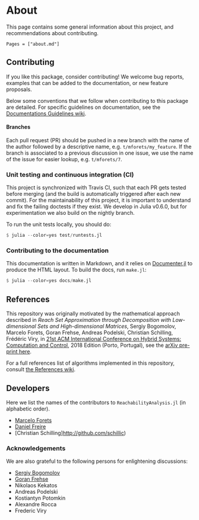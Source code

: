# About

This page contains some general information about this project, and recommendations
about contributing.

```@contents
Pages = ["about.md"]
```

## Contributing

If you like this package, consider contributing! We welcome bug reports,
examples that can be added to the documentation, or new feature proposals.

Below some conventions that we follow when contributing
to this package are detailed. For specific guidelines on documentation, see the [Documentations Guidelines wiki](https://github.com/JuliaReach/LazySets.jl/wiki/Documentation-Guidelines).

#### Branches

Each pull request (PR) should be pushed in a new branch with the name of the author
followed by a descriptive name, e.g. `t/mforets/my_feature`. If the branch is associated
to a previous discussion in one issue, we use the name of the issue for easier
lookup, e.g. `t/mforets/7`.

### Unit testing and continuous integration (CI)

This project is synchronized with Travis CI, such that each PR gets tested
before merging (and the build is automatically triggered after each new commit).
For the maintainability of this project, it is important to understand and fix the
failing doctests if they exist. We develop in Julia v0.6.0, but for experimentation
we also build on the nightly branch.

To run the unit tests locally, you should do:

```julia
$ julia --color=yes test/runtests.jl
```

### Contributing to the documentation

This documentation is written in Markdown, and it relies on
[Documenter.jl](https://github.com/JuliaDocs/Documenter.jl) to produce the HTML
layout. To build the docs, run `make.jl`:

```julia
$ julia --color=yes docs/make.jl
```

## References

This repository was originally motivated by the mathematical approach described in *Reach Set Approximation through Decomposition with Low-dimensional Sets and High-dimensional Matrices*,  Sergiy Bogomolov, Marcelo Forets, Goran Frehse, Andreas Podelski, Christian Schilling, Frédéric Viry, in [21st ACM International Conference on Hybrid Systems: Computation and Control](https://www.hscc2018.deib.polimi.it/), 2018 Edition (Porto, Portugal), see the [arXiv pre-print here](https://arxiv.org/abs/1801.09526).

For a full references list of algorithms implemented in this repository, consult [the References wiki](https://github.com/JuliaReach/Reachability.jl/wiki/References).


## Developers

Here we list the names of the contributors to `ReachabilityAnalysis.jl`
(in alphabetic order).

- [Marcelo Forets](http://github.com/mforets)
- [Daniel Freire](http://github.com/dfcaporale)
- [Christian Schilling]http://github.com/schillic)

### Acknowledgements

We are also grateful to the following persons for enlightening discussions:

- [Sergiy Bogomolov](https://www.sergiybogomolov.com/)
- [Goran Frehse](https://sites.google.com/site/frehseg/)
- Nikolaos Kekatos
- Andreas Podelski
- Kostiantyn Potomkin
- Alexandre Rocca
- Frederic Viry
